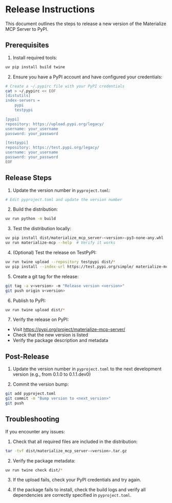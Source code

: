 # Release Instructions

This document outlines the steps to release a new version of the Materialize MCP Server to PyPI.

## Prerequisites

1. Install required tools:
```bash
uv pip install build twine
```

2. Ensure you have a PyPI account and have configured your credentials:
```bash
# Create a ~/.pypirc file with your PyPI credentials
cat > ~/.pypirc << EOF
[distutils]
index-servers =
    pypi
    testpypi

[pypi]
repository: https://upload.pypi.org/legacy/
username: your_username
password: your_password

[testpypi]
repository: https://test.pypi.org/legacy/
username: your_username
password: your_password
EOF
```

## Release Steps

1. Update the version number in `pyproject.toml`:
```bash
# Edit pyproject.toml and update the version number
```

2. Build the distribution:
```bash
uv run python -m build
```

3. Test the distribution locally:
```bash
uv pip install dist/materialize_mcp_server-<version>-py3-none-any.whl
uv run materialize-mcp --help  # Verify it works
```

4. (Optional) Test the release on TestPyPI:
```bash
uv run twine upload --repository testpypi dist/*
uv pip install --index-url https://test.pypi.org/simple/ materialize-mcp-server
```

5. Create a git tag for the release:
```bash
git tag -a v<version> -m "Release version <version>"
git push origin v<version>
```

6. Publish to PyPI:
```bash
uv run twine upload dist/*
```

7. Verify the release on PyPI:
- Visit https://pypi.org/project/materialize-mcp-server/
- Check that the new version is listed
- Verify the package description and metadata

## Post-Release

1. Update the version number in `pyproject.toml` to the next development version (e.g., from 0.1.0 to 0.1.1.dev0)

2. Commit the version bump:
```bash
git add pyproject.toml
git commit -m "Bump version to <next_version>"
git push
```

## Troubleshooting

If you encounter any issues:

1. Check that all required files are included in the distribution:
```bash
tar -tvf dist/materialize_mcp_server-<version>.tar.gz
```

2. Verify the package metadata:
```bash
uv run twine check dist/*
```

3. If the upload fails, check your PyPI credentials and try again.

4. If the package fails to install, check the build logs and verify all dependencies are correctly specified in `pyproject.toml`. 